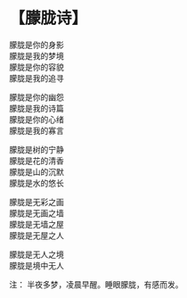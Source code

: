 # 【朦胧诗】

朦胧是你的身影  
朦胧是我的梦境  
朦胧是你的容貌  
朦胧是我的追寻

朦胧是你的幽怨  
朦胧是我的诗篇  
朦胧是你的心绪  
朦胧是我的寡言

朦胧是树的宁静  
朦胧是花的清香  
朦胧是山的沉默  
朦胧是水的悠长

朦胧是无彩之画  
朦胧是无画之墙  
朦胧是无墙之屋  
朦胧是无屋之人

朦胧是无人之境  
朦胧是境中无人

注： 半夜多梦，凌晨早醒。睡眼朦胧，有感而发。